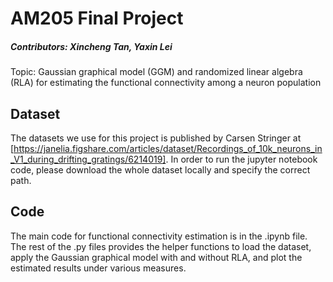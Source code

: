 # AM205 Final Project
##### Contributors: Xincheng Tan, Yaxin Lei
Topic: Gaussian graphical model (GGM) and randomized linear algebra (RLA) for estimating the functional connectivity 
among a neuron population

## Dataset
The datasets we use for this project is published by Carsen Stringer at 
[https://janelia.figshare.com/articles/dataset/Recordings_of_10k_neurons_in_V1_during_drifting_gratings/6214019].
In order to run the jupyter notebook code, please download the whole dataset locally and specify the correct path.


## Code
The main code for functional connectivity estimation is in the .ipynb file. 
The rest of the .py files provides the helper functions to load the dataset,
apply the Gaussian graphical model with and without RLA, and plot the estimated results under various measures.
